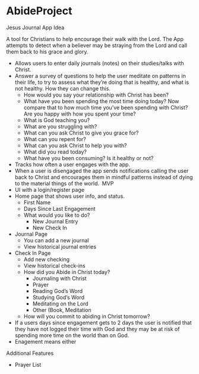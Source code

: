 # AbideProject

Jesus Journal App Idea

A tool for Christians to help encourage their walk with the Lord. The App attempts to detect when a believer may be straying from the Lord and call them back to his grace and glory. 
* Allows users to enter daily journals (notes) on their studies/talks with Christ. 
* Answer a survey of questions to help the user meditate on patterns in their life, to try to assess what they’re doing that is healthy, and what is not healthy. How they can change this.
    * How would you say your relationship with Christ has been?
    * What have you been spending the most time doing today? Now compare that to how much time you’ve been spending with Christ? Are you happy with how you spent your time?
    * What is God teaching you?
    * What are you struggling with?
    * What can you ask Christ to give you grace for?
    * What can you repent for?
    * What can you ask Christ to help you with?
    * What did you read today?
    * What have you been consuming? Is it healthy or not?
* Tracks how often a user engages with the app.
* When a user is disengaged the app sends notifications calling the user back to Christ and encourages them in mindful patterns instead of dying to the material things of the world.
 MVP 
* UI with a login/register page
* Home page that shows user info, and status.
    * First Name
    * Days Since Last Engagement
    * What would you like to do?
        * New Journal Entry
        * New Check In
* Journal Page
    * You can add a new journal
    * View historical journal entries
* Check In Page
    * Add new checking
    * View historical check-ins
    * How did you Abide in Christ today?
        * Journaling with Christ
        * Prayer
        * Reading God’s Word
        * Studying God’s Word
        * Meditating on the Lord
        * Other (Book, Meditation
    * How will you commit to abiding in Christ tomorrow?
* If a users days since engagement gets to 2 days the user is notified that they have not logged their time with God and they may be at risk of spending more time on the world than on God.
* Enagement means either 

Additional Features
* Prayer List
